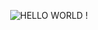 <!--
**wlemuel/wlemuel** is a ✨ _special_ ✨ repository because its `README.md` (this file) appears on your GitHub profile.

Here are some ideas to get you started:

- 🔭 I’m currently working on ...
- 🌱 I’m currently learning ...
- 👯 I’m looking to collaborate on ...
- 🤔 I’m looking for help with ...
- 💬 Ask me about ...
- 📫 How to reach me: ...
- 😄 Pronouns: ...
- ⚡ Fun fact: ...
-->
<!--
<h2 align="center">👋 Hello! I'm Steve Lemuel.</h2>
-->

<p align="center">
  <img alt="HELLO WORLD !" src="https://user-images.githubusercontent.com/1510976/95227959-5062bd00-0831-11eb-8f47-4616faf01901.png" />
</p>
